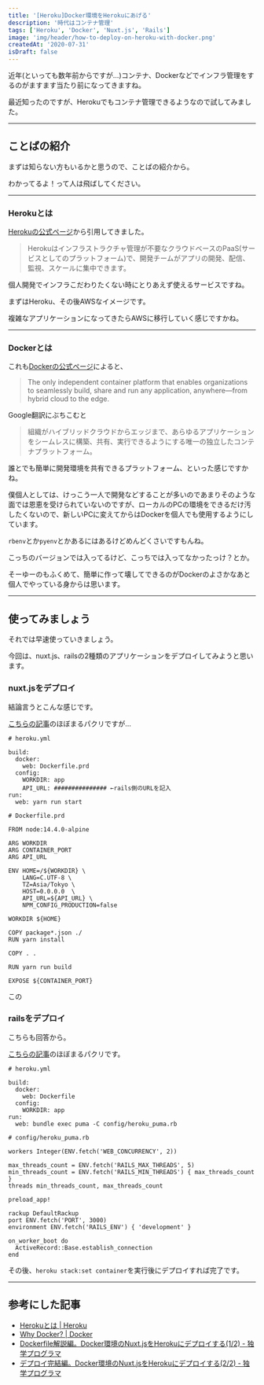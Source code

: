 ```yaml
---
title: '[Heroku]Docker環境をHerokuにあげる'
description: '時代はコンテナ管理'
tags: ['Heroku', 'Docker', 'Nuxt.js', 'Rails']
image: 'img/header/how-to-deploy-on-heroku-with-docker.png'
createdAt: '2020-07-31'
isDraft: false
---
```


近年(といっても数年前からですが…)コンテナ、Dockerなどでインフラ管理をするのがますます当たり前になってきますね。

最近知ったのですが、Herokuでもコンテナ管理できるようなので試してみました。

-------

<!--more-->

## ことばの紹介

まずは知らない方もいるかと思うので、ことばの紹介から。

わかってるよ！って人は飛ばしてください。

-------

### Herokuとは

[Herokuの公式ページ](https://jp.heroku.com/what)から引用してきました。

> Herokuはインフラストラクチャ管理が不要なクラウドベースのPaaS(サービスとしてのプラットフォーム)で、開発チームがアプリの開発、配信、監視、スケールに集中できます。

個人開発でインフラこだわりたくない時にとりあえず使えるサービスですね。

まずはHeroku、その後AWSなイメージです。

複雑なアプリケーションになってきたらAWSに移行していく感じですかね。

-------

### Dockerとは

これも[Dockerの公式ページ](https://www.docker.com/why-docker)によると、

> The only independent container platform that enables organizations to seamlessly build, share and run any application, anywhere—from hybrid cloud to the edge.

Google翻訳にぶちこむと

> 組織がハイブリッドクラウドからエッジまで、あらゆるアプリケーションをシームレスに構築、共有、実行できるようにする唯一の独立したコンテナプラットフォーム。

誰とでも簡単に開発環境を共有できるプラットフォーム、といった感じですかね。

僕個人としては、けっこう一人で開発などすることが多いのであまりそのような面では恩恵を受けられていないのですが、ローカルのPCの環境をできるだけ汚したくないので、新しいPCに変えてからはDockerを個人でも使用するようにしています。

`rbenv`とか`pyenv`とかあるにはあるけどめんどくさいですもんね。

こっちのバージョンでは入ってるけど、こっちでは入ってなかったっけ？とか。

そーゆーのもふくめて、簡単に作って壊してできるのがDockerのよさかなあと個人でやっている身からは思います。

-------

## 使ってみましょう

それでは早速使っていきましょう。

今回は、nuxt.js、railsの2種類のアプリケーションをデプロイしてみようと思います。

### nuxt.jsをデプロイ

結論言うとこんな感じです。

[こちらの記事](https://blog.cloud-acct.com/posts/u-nuxtjs-herokudeploy-dcokerfile)のほぼまるパクリですが…

```
# heroku.yml

build:
  docker:
    web: Dockerfile.prd
  config:
    WORKDIR: app
    API_URL: ############### ←rails側のURLを記入
run:
  web: yarn run start
```

```
# Dockerfile.prd

FROM node:14.4.0-alpine

ARG WORKDIR
ARG CONTAINER_PORT
ARG API_URL

ENV HOME=/${WORKDIR} \
    LANG=C.UTF-8 \
    TZ=Asia/Tokyo \
    HOST=0.0.0.0  \
    API_URL=${API_URL} \
    NPM_CONFIG_PRODUCTION=false

WORKDIR ${HOME}

COPY package*.json ./
RUN yarn install

COPY . .

RUN yarn run build

EXPOSE ${CONTAINER_PORT}

```

この

### railsをデプロイ

こちらも回答から。

[こちらの記事](https://blog.cloud-acct.com/posts/u-nuxtjs-heroku-push)のほぼまるパクリです。

```
# heroku.yml

build:
  docker:
    web: Dockerfile
  config:
    WORKDIR: app
run:
  web: bundle exec puma -C config/heroku_puma.rb

```

```
# config/heroku_puma.rb

workers Integer(ENV.fetch('WEB_CONCURRENCY', 2))

max_threads_count = ENV.fetch('RAILS_MAX_THREADS', 5)
min_threads_count = ENV.fetch('RAILS_MIN_THREADS') { max_threads_count }
threads min_threads_count, max_threads_count

preload_app!

rackup DefaultRackup
port ENV.fetch('PORT', 3000)
environment ENV.fetch('RAILS_ENV') { 'development' }

on_worker_boot do
  ActiveRecord::Base.establish_connection
end
```

その後、`heroku stack:set container`を実行後にデプロイすれば完了です。

-------

## 参考にした記事

- [Herokuとは | Heroku](https://jp.heroku.com/what)
- [Why Docker? | Docker](https://www.docker.com/why-docker)
- [Dockerfile解説編。Docker環境のNuxt.jsをHerokuにデプロイする(1/2) - 独学プログラマ](https://blog.cloud-acct.com/posts/u-nuxtjs-herokudeploy-dcokerfile)
- [デプロイ完結編。Docker環境のNuxt.jsをHerokuにデプロイする(2/2) - 独学プログラマ](https://blog.cloud-acct.com/posts/u-nuxtjs-heroku-push)
